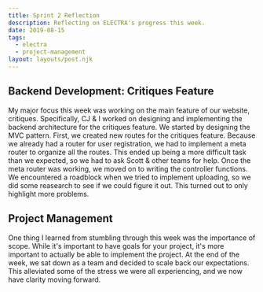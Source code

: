 ```yaml
---
title: Sprint 2 Reflection
description: Reflecting on ELECTRA's progress this week.
date: 2019-08-15
tags:
  - electra
  - project-management
layout: layouts/post.njk
---
```

## Backend Development: Critiques Feature

My major focus this week was working on the main feature of our website, critiques. Specifically, CJ & I worked on designing and implementing the backend architecture for the critiques feature. We started by designing the MVC pattern. First, we created new routes for the critiques feature. Because we already had a router for user registration, we had to implement a meta router to organize all the routes. This ended up being a more difficult task than we expected, so we had to ask Scott & other teams for help. Once the meta router was working, we moved on to writing the controller functions. We encountered a roadblock when we tried to implement uploading, so we did some reasearch to see if we could figure it out. This turned out to only highlight more problems.

## Project Management

One thing I learned from stumbling through this week was the importance of scope. While it's important to have goals for your project, it's more important to actually be able to implement the project. At the end of the week, we sat down as a team and decided to scale back our expectations. This alleviated some of the stress we were all experiencing, and we now have clarity moving forward.